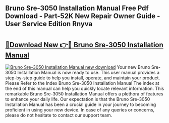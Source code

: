 ## Bruno Sre-3050 Installation Manual Free Pdf Download - Part-52K New Repair Owner Guide - User Service Edition Rnyva

# <h2><a href="http://bc2500.oget.top/?id=Bruno+Sre-3050+Installation+Manual">🔗Download New 👉🔴 Bruno Sre-3050 Installation Manual</a></h2>

[![Bruno Sre-3050 Installation Manual new download](https://i.imgur.com/5g1atiW.png)](http://bc2500.oget.top/?id=Bruno+Sre-3050+Installation+Manual)
Your new Bruno Sre-3050 Installation Manual is now ready to use. This user manual provides a step-by-step guide to help you install, operate, and maintain your product. Please Refer to the Index Bruno Sre-3050 Installation Manual The index at the end of this manual can help you quickly locate relevant information. This remarkable Bruno Sre-3050 Installation Manual offers a plethora of features to enhance your daily life. Our expectation is that the Bruno Sre-3050 Installation Manual has been a crucial guide in your journey to becoming proficient in using your new device. In case of any queries or concerns, please do not hesitate to contact our support team.
